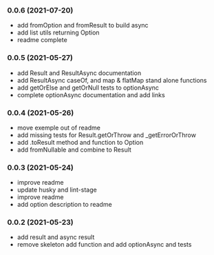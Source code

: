 ### **0.0.6** (2021-07-20)  
  
- add fromOption and fromResult to build async  
- add list utils returning Option  
- readme complete    
  
### **0.0.5** (2021-05-27)  
  
- add Result and ResultAsync documentation  
- add ResultAsync caseOf, and map & flatMap stand alone functions  
- add getOrElse and getOrNull tests to optionAsync  
- complete optionAsync documentation and add links    
  
### **0.0.4** (2021-05-26)  
  
- move exemple out of readme  
- add missing tests for Result.getOrThrow and _getErrorOrThrow  
- add .toResult method and function to Option  
- add fromNullable and combine to Result    
  
### **0.0.3** (2021-05-24)  
  
- improve readme  
- update husky and lint-stage  
- improve readme  
- add option description to readme    
  
### **0.0.2** (2021-05-23)  
  
- add result and async result  
- remove skeleton add function and add optionAsync and tests    
  

